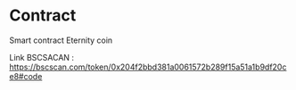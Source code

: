 # Contract
Smart contract Eternity coin

Link BSCSACAN : https://bscscan.com/token/0x204f2bbd381a0061572b289f15a51a1b9df20ce8#code
